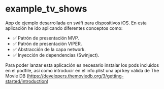 # example_tv_shows

App de ejemplo desarrollada en swift para dispositivos iOS. En esta aplicación he ido aplicando diferentes conceptos como:

- ✅ Patrón de presentación MVP.
- ✅ Patrón de presentación VIPER.
- ✅ Abstracción de la capa network.
- ✅ Inyección de dependencias (Swinject).

Para poder lanzar esta aplicación es necesario instalar los pods incluidos en el podfile, así como introducir en el info.plist una api key válida de The Movie DB (https://developers.themoviedb.org/3/getting-started/introduction)
